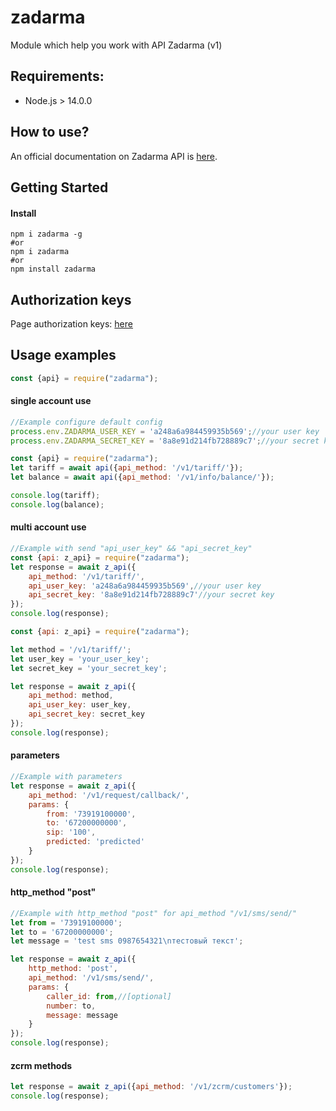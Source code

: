 # zadarma
Module which help you work with API Zadarma (v1)

## Requirements:
- Node.js > 14.0.0

## How to use?
An official documentation on Zadarma API is [here](https://zadarma.com/support/api/).

## Getting Started

#### Install

```shell
npm i zadarma -g
#or
npm i zadarma
#or
npm install zadarma
```
## Authorization keys
Page authorization keys: [here](https://my.zadarma.com/api/#)

## Usage examples
```js
const {api} = require("zadarma");
```

#### single account use
```js
//Example configure default config
process.env.ZADARMA_USER_KEY = 'a248a6a984459935b569';//your user key
process.env.ZADARMA_SECRET_KEY = '8a8e91d214fb728889c7';//your secret key

const {api} = require("zadarma");
let tariff = await api({api_method: '/v1/tariff/'});
let balance = await api({api_method: '/v1/info/balance/'});

console.log(tariff);
console.log(balance);
```

#### multi account use
```js
//Example with send "api_user_key" && "api_secret_key"
const {api: z_api} = require("zadarma");
let response = await z_api({
    api_method: '/v1/tariff/',
    api_user_key: 'a248a6a984459935b569',//your user key
    api_secret_key: '8a8e91d214fb728889c7'//your secret key
});
console.log(response);
```
```js
const {api: z_api} = require("zadarma");

let method = '/v1/tariff/';
let user_key = 'your_user_key';
let secret_key = 'your_secret_key';

let response = await z_api({
    api_method: method,
    api_user_key: user_key,
    api_secret_key: secret_key
});
console.log(response);
```

#### parameters
```js
//Example with parameters
let response = await z_api({
    api_method: '/v1/request/callback/',
    params: {
        from: '73919100000',
        to: '67200000000',
        sip: '100',
        predicted: 'predicted'
    }
});
console.log(response);
```

#### http_method "post"
```js
//Example with http_method "post" for api_method "/v1/sms/send/"
let from = '73919100000';
let to = '67200000000';
let message = 'test sms 0987654321\nтестовый текст';

let response = await z_api({
    http_method: 'post',
    api_method: '/v1/sms/send/',
    params: {
        caller_id: from,//[optional]
        number: to,
        message: message
    }
});
console.log(response);
```

#### zcrm methods
```js
let response = await z_api({api_method: '/v1/zcrm/customers'});
console.log(response);
```



